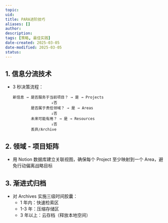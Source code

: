 ```yaml
---
topic: 
uid: 
title: PARA进阶技巧
aliases: []
author: 
description: 
tags: [策略, 最佳实践]
date-created: 2025-03-05
date-modified: 2025-03-05
status: 
---
```


## 1. 信息分流技术

- 3 秒决策流程：

	```text
  新信息 → 是否服务于当前项目？ → 是 → Projects  
                     ↓否  
            是否属于责任领域？ → 是 → Areas  
                     ↓否  
            未来可能有用？ → 是 → Resources  
                     ↓否  
            丢弃/Archive
  ```

## 2. 领域 - 项目矩阵

- 用 Notion 数据库建立关联视图，确保每个 Project 至少映射到一个 Area，避免行动偏离战略目标

## 3. 渐进式归档

- 对 Archives 实施三级时间胶囊：
	- 1 年内：快速检索区
	- 1-3 年：压缩存储区
	- 3 年以上：云存档（释放本地空间）
